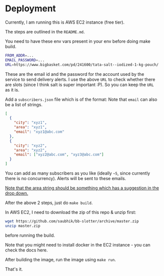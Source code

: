 # Deployment

Currently, I am running this is AWS EC2 instance (free tier).

The steps are outlined in the `README.md`.

You need to have these env vars present in your env before doing make build.
```bash
FROM_ADDR=...
EMAIL_PASSWORD=...
URL=https://www.bigbasket.com/pd/241600/tata-salt--iodized-1-kg-pouch/
```
These are the email id and the password for the account used by the service to send delivery alerts.
I use the above `URL` to check whether there are slots (since I think salt is super important :P).
So you can keep the `URL` as it is.

Add a `subscribers.json` file which is of the format:
Note that `email` can also be a list of strings.
```json
[
  {
    "city": "xyz1",
    "area": "xyz1",
    "email": "xyz1@abc.com"
  },
  {
    "city": "xyz2",
    "area": "xyz2",
    "email": ["xyz2@abc.com", "xyz3@abc.com"]
  }
]
```
You can add as many subscribers as you like (ideally `~5`, since currently there is no concurrency). Alerts will be sent to these emails.

<u>Note that the area string should be something which has a suggestion in the drop down.</u>

After the above 2 steps, just do `make build`.

In AWS EC2, I need to download the zip of this repo & unzip first:

```bash
wget https://github.com/saubhik/bb-slotter/archive/master.zip
unzip master.zip
```
before running the build.

Note that you might need to install docker in the EC2 instance - you can check the docs here.

After building the image, run the image using `make run`.

That's it.